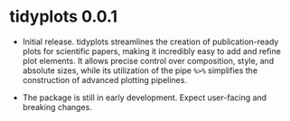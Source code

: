 # tidyplots 0.0.1

* Initial release. tidyplots streamlines the creation of publication-ready plots for scientific papers, making it incredibly easy to add and refine plot elements. It allows precise control over composition, style, and absolute sizes, while its utilization of the pipe `%>%` simplifies the construction of advanced plotting pipelines.

* The package is still in early development. Expect user-facing and breaking changes.
